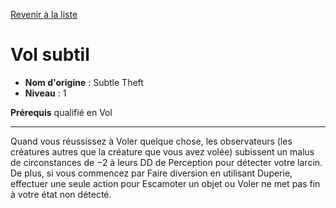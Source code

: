 [Revenir à la liste](..)

# Vol subtil

 * **Nom d'origine** : Subtle Theft
 * **Niveau** : 1


<p><strong>Prérequis</strong> qualifié en Vol</p>
<hr>
<p>Quand vous réussissez à Voler quelque chose, les observateurs (les créatures autres que la créature que vous avez volée) subissent un malus de circonstances de −2 à leurs DD de Perception pour détecter votre larcin. De plus, si vous commencez par Faire diversion en utilisant Duperie, effectuer une seule action pour Escamoter un objet ou Voler ne met pas fin à votre état non détecté.</p>